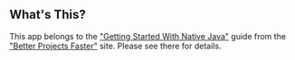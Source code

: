 ## What's This?

This app belongs to
the ["Getting Started With Native Java"](https://betterprojectsfaster.com/guide/getting-started-native-java/#sample-application)
guide from the ["Better Projects Faster"](https://betterprojectsfaster.com) site. Please see there for details.
